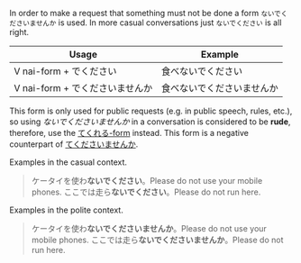In order to make a request that something must not be done a form `ないでくださいませんか` is used. In more casual conversations just `ないでください` is all right.

|Usage|Example|
|-|-|
|V nai-form + でください|食べないでください|
|V nai-form + でくださいませんか|食べないでくださいませんか|

This form is only used for public requests (e.g. in public speech, rules, etc.), so using *ないでくださいませんか* in a conversation is considered to be **rude**, therefore, use the [てくれる-form](118) instead.
This form is a negative counterpart of [てくださいませんか](46).

Examples in the casual context.
>ケータイを使わ**ないでください**。Please do not use your mobile phones.
>ここでは走ら**ないでください**。Please do not run here.

Examples in the polite context.
>ケータイを使わ**ないでくださいませんか**。Please do not use your mobile phones.
>ここでは走ら**ないでくださいませんか**。Please do not run here.